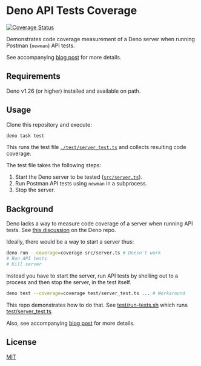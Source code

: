 # Deno API Tests Coverage

[![Coverage Status](https://coveralls.io/repos/github/anishkny/deno-api-tests-coverage/badge.svg?branch=main)](https://coveralls.io/github/anishkny/deno-api-tests-coverage?branch=main)

Demonstrates code coverage measurement of a Deno server when running Postman (`newman`) API tests.

See accompanying [blog post](https://dev.to/anishkny/code-coverage-for-a-running-deno-server-35ga) for more details.

## Requirements

Deno v1.26 (or higher) installed and available on path.

## Usage

Clone this repository and execute:

```bash
deno task test
```

This runs the test file [`./test/server_test.ts`](./test/server_test.ts) and collects resulting code coverage.

The test file takes the following steps:

1. Start the Deno server to be tested ([`src/server.ts`](src/server.ts)).
1. Run Postman API tests using `newman` in a subprocess.
1. Stop the server.

## Background

Deno lacks a way to measure code coverage of a server when running API tests. See [this discussion](https://github.com/denoland/deno/discussions/16292) on the Deno repo.

Ideally, there would be a way to start a server thus:

```bash
deno run --coverage=coverage src/server.ts # Doesn't work
# Run API tests
# Kill server
```

Instead you have to start the server, run API tests by shelling out to a process and then stop the server, in the test itself.

```bash
deno test --coverage=coverage test/server_test.ts ... # Workaround
```

This repo demonstrates how to do that. See [test/run-tests.sh](test/run-tests.sh) which runs [test/server_test.ts](test/server_test.ts).

Also, see accompanying [blog post](https://dev.to/anishkny) for more details.

## License

[MIT](https://choosealicense.com/licenses/mit/)

